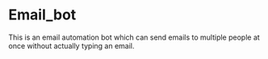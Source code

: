 # Email_bot
This is an email automation bot which can send emails to multiple people at once without actually typing an email.
